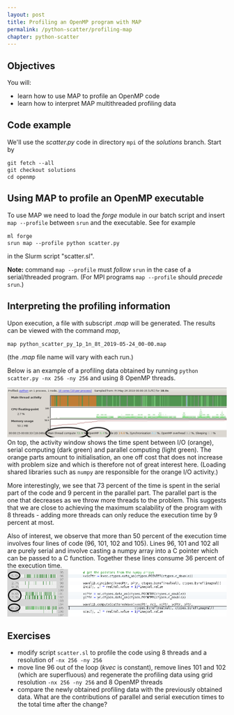 ```yaml
---
layout: post
title: Profiling an OpenMP program with MAP
permalink: /python-scatter/profiling-map
chapter: python-scatter
---
```


## Objectives

You will:

* learn how to use MAP to profile an OpenMP code
* learn how to interpret MAP multithreaded profiling data


## Code example

We'll use the *scatter.py* code in directory `mpi` of the *solutions* branch. Start by

```
git fetch --all
git checkout solutions
cd openmp
```

## Using MAP to profile an OpenMP executable

To use MAP we need to load the *forge* module in our batch script and insert `map --profile` between `srun` and the executable. See for example
```
ml forge
srun map --profile python scatter.py
```
in the Slurm script "scatter.sl".

**Note:** command `map --profile` must *follow* `srun` in the case of a serial/threaded program. (For MPI programs `map --profile` should *precede* `srun`.)


## Interpreting the profiling information

Upon execution, a file with subscript *.map* will be generated. The results can be viewed with the command *map*,
```
map python_scatter_py_1p_1n_8t_2019-05-24_00-00.map
```
(the *.map* file name will vary with each run.)

Below is an example of a profiling data obtained by running `python scatter.py -nx 256 -ny 256` and using 8 OpenMP threads.

[![top-window-map-8t-trace](images/map_8t_trace.png)](images/map_8t_trace.png)
On top, the activity window shows the time spent between I/O (orange), serial computing (dark green) and parallel computing (light green). The orange parts amount to initialisation, an one off cost that does not increase with problem size and which is therefore not of great interest here. (Loading shared libraries such as `numpy` are responsible for the orange I/O activity.) 

More interestingly, we see that 73 percent of the time is spent in the serial part of the code and 9 percent in the parallel part. The parallel part is the one that decreases as we throw more threads to the problem. This suggests that we are close to achieving the maximum scalability of the program with 8 threads - adding more threads can only reduce the execution time by 9 percent at most.

Also of interest, we observe that more than 50 percent of the execution time involves four lines of code (96, 101, 102 and 105). Lines 96, 101 and 102 all are purely serial and involve casting a numpy array into a C pointer which can be passed to a C function. Together these lines consume 36 percent of the execution time. 
[![top-window-map-8t-percents](images/map_8t_percents.png)](images/map_8t_percents.png)



## Exercises

 * modify script `scatter.sl` to profile the code using 8 threads and a resolution of `-nx 256 -ny 256`
 * move line 96 out of the loop (*kvec* is constant), remove lines 101 and 102 (which are superfluous) and regenerate the profiling data using grid resolution `-nx 256 -ny 256` and 8 OpenMP threads
 * compare the newly obtained profiling data with the previously obtained data. What are the contributions of parallel and serial execution times to the total time after the change?
